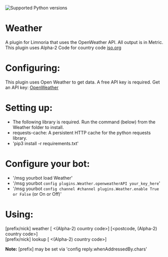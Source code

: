 ![Supported Python versions](https://img.shields.io/badge/python-3.6%2C%203.7%2C%203.8%2C%203.9-blue.svg)
# Weather

A plugin for Limnoria that uses the OpenWeather API. All output is in Metric.
This plugin uses Alpha-2 Code for country code [iso.org](https://www.iso.org/obp/ui#iso:pub:PUB500001:en)

Configuring:
===========

This plugin uses Open Weather to get data. A free API key is required.
Get an API key: [OpenWeather](https://openweathermap.org/)

Setting up:
==========

* The following library is required. Run the command (below) from the Weather folder to install.
* requests-cache: A persistent HTTP cache for the python requests library.
* 'pip3 install -r requirements.txt'

Configure your bot:
==================

* '/msg yourbot load Weather'
* '/msg yourbot `config plugins.Weather.openweatherAPI your_key_here`'
* '/msg yourbot `config channel #channel plugins.Weather.enable True or False` (or On or Off)'

Using:
=====

[prefix/nick] weather [<city> <(Alpha-2) country code>] [<postcode, (Alpha-2) country code>]\
[prefix/nick] lookup  [<city> <(Alpha-2) country code>]


**Note:** [prefix] may be set via 'config reply.whenAddressedBy.chars'
